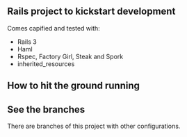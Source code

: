 ## Rails project to kickstart development

Comes capified and tested with:

 * Rails 3
 * Haml
 * Rspec, Factory Girl, Steak and Spork
 * inherited_resources

## How to hit the ground running

## See the branches

There are branches of this project with other configurations.

